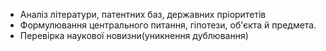 - Аналіз літератури, патентних баз, державних пріоритетів
- Формулювання центрального питання, гіпотези, об'єкта й предмета.
- Перевірка наукової новизни(уникнення дублювання)